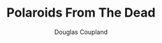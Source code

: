 ---
title: Polaroids From The Dead
author: Douglas Coupland
readingDate: 2017-02-23
layout: book
---
